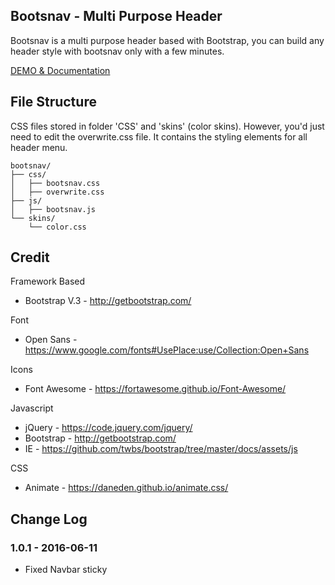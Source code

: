 ## Bootsnav - Multi Purpose Header 
Bootsnav is a multi purpose header based with Bootstrap, you can build any header style with bootsnav only with a few minutes.

[DEMO & Documentation](http://bootsnav.danurstrap.com/)

## File Structure
CSS files stored in folder 'CSS' and 'skins' (color skins). However, you'd just need to edit the overwrite.css file. It contains the styling elements for all header menu. 

```
bootsnav/
├── css/
│   ├── bootsnav.css
│   ├── overwrite.css
├── js/
│   ├── bootsnav.js
└── skins/
    └── color.css
```

## Credit
Framework Based
- Bootstrap V.3 - http://getbootstrap.com/

Font
- Open Sans - https://www.google.com/fonts#UsePlace:use/Collection:Open+Sans

Icons
- Font Awesome - https://fortawesome.github.io/Font-Awesome/

Javascript
- jQuery  - https://code.jquery.com/jquery/
- Bootstrap  - http://getbootstrap.com/
- IE  - https://github.com/twbs/bootstrap/tree/master/docs/assets/js

CSS
-  Animate - https://daneden.github.io/animate.css/

## Change Log

### 1.0.1 - 2016-06-11
- Fixed Navbar sticky